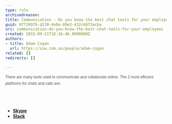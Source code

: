 ```yaml
---
type: rule
archivedreason: 
title: Communication - Do you know the best chat tools for your employees?
guid: 07f2097b-d230-4e0e-89e2-432c68f3acba
uri: communication-do-you-know-the-best-chat-tools-for-your-employees
created: 2015-09-21T18:16:46.0000000Z
authors:
- title: Adam Cogan
  url: https://ssw.com.au/people/adam-cogan
related: []
redirects: []

---
```



<p style="margin-bottom&#58;17px;color&#58;#585651;font-family&#58;verdana, arial, sans-serif;font-size&#58;12px;line-height&#58;19.8px;">There are many tools used to communicate and collaborate online.&#160;<span style="line-height&#58;19.8px;">The 2 most efficient platforms for chats and calls&#160;are&#58;​​​</span></p> 
<br><excerpt class='endintro'></excerpt><br>
<ul><li>
      <a href="https&#58;//www.skype.com/" target="_blank"><b>Skype</b></a><br></li><li>
      <a href="https&#58;//slack.com/" target="_blank"><b>Slack​</b></a><br></li></ul>


